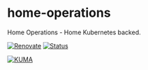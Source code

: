 # home-operations
Home Operations - Home Kubernetes backed.

[![Renovate](https://github.com/jalim/home-operations/actions/workflows/renovate.yaml/badge.svg)](https://github.com/jalim/home-operations/actions/workflows/renovate.yaml)
[![Status](https://uptime.lumu.au/api/badge/2/status)](https://status.lumu.au)

[![KUMA](https://uptime.lumu.au/api/badge/2/status)](https://uptime.lumu.au/status/home)
